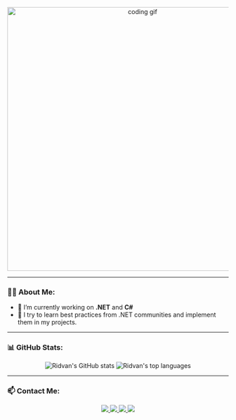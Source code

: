 <!-- Profil Banner GIF -->
<p align="center">
  <img src="https://camo.githubusercontent.com/d1e9733ec79822bcadf8b9a1035840ee511e2f022fe9f652cc163db23dc171d3/68747470733a2f2f6d656469612e67697068792e636f6d2f6d656469612f53576f536b4e36447854737a71494b4571762f67697068792e676966" alt="coding gif" width="600" />
</p>

---

### 👨‍💻 About Me:

- 🚀 I’m currently working on **.NET** and **C#**
- 🤝 I try to learn best practices from .NET communities and implement them in my projects.

---

### 📊 GitHub Stats:

<p align="center">
  <img src="https://github-readme-stats.vercel.app/api?username=RidvanOzturk&show_icons=true&theme=radical" alt="Ridvan's GitHub stats" />
  <img src="https://github-readme-stats.vercel.app/api/top-langs/?username=RidvanOzturk&layout=compact&theme=radical" alt="Ridvan's top languages" />
</p>

---

### 📫 Contact Me:

<p align="center">
  <a href="https://www.linkedin.com/in/ridvan-ozturk" target="_blank">
    <img src="https://camo.githubusercontent.com/63c5628475bc11d3e5262b303261fcdb3d43a5f2a19b99eba7ce3b80cd0d0abc/68747470733a2f2f63646e2e6a7364656c6976722e6e65742f6e706d2f73696d706c652d69636f6e7340332e302e312f69636f6e732f6c696e6b6564696e2e737667" />
  </a>
  <a href="https://www.instagram.com/ozturkrdvan/#" target="_blank">
    <img src="https://camo.githubusercontent.com/57b262a80624af91ef759c7fb2a8c14168a928184e1d10f90f424e09c68b55f7/68747470733a2f2f63646e2e6a7364656c6976722e6e65742f6e706d2f73696d706c652d69636f6e7340332e302e312f69636f6e732f696e7374616772616d2e737667" />
  </a>
  <a href="https://medium.com/@ridvan-ozturk" target="_blank">
    <img src="https://camo.githubusercontent.com/a3766ba863362364110ce821de8ffc7a77bdf75d39ad6483666f0f1a31ffc356/68747470733a2f2f63646e2e6a7364656c6976722e6e65742f6e706d2f73696d706c652d69636f6e7340332e302e312f69636f6e732f6d656469756d2e737667" />
  </a>
  <a href="https://www.codewars.com/users/RidvanOzturk" target="_blank">
    <img src="https://camo.githubusercontent.com/93815665b47cbae2b3e24ab2b49cf37e1f86fab3fbf926d756eb319e8cf453a2/68747470733a2f2f63646e2e6a7364656c6976722e6e65742f6e706d2f73696d706c652d69636f6e7340332e302e312f69636f6e732f636f6465776172732e737667" />
  </a>
</p>

